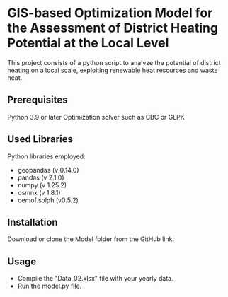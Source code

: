 # GIS-based Optimization Model for the Assessment of District Heating Potential at the Local Level
This project consists of a python script to analyze the potential of district heating on a local scale, exploiting renewable heat resources and waste heat.
## Prerequisites
Python 3.9 or later
Optimization solver such as CBC or GLPK
##  Used Libraries
Python libraries employed:
- geopandas (v 0.14.0)
- pandas (v  2.1.0)
- numpy (v 1.25.2)
- osmnx (v 1.8.1)
- oemof.solph (v0.5.2)
## Installation
Download or clone the Model folder from the GitHub link.
## Usage
- Compile the "Data_02.xlsx" file with your yearly data.
- Run the model.py file.
